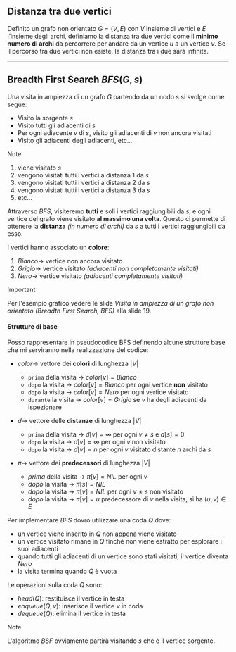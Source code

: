 
## Distanza tra due vertici
Definito un grafo non orientato $G = (V, E)$ con $V$ insieme di vertici e $E$ l’insieme degli archi, definiamo la distanza tra due vertici come il **minimo numero di archi** da percorrere per andare da un vertice $u$ a un vertice $v$. Se il percorso tra due vertici non esiste, la distanza tra i due sarà infinita.

---
## Breadth First Search $BFS(G,s)$

Una visita in ampiezza di un grafo $G$ partendo da un nodo $s$ si svolge come segue:
- Visito la sorgente $s$
- Visito tutti gli adiacenti di $s$
- Per ogni adiacente $v$ di $s$, visito gli adiacenti di $v$ non ancora visitati
- Visito gli adiacenti degli adiacenti, etc...

>[!Note]
>1. viene visitato $s$ 
>2. vengono visitati tutti i vertici a distanza $1$ da $s$ 
>3. vengono visitati tutti i vertici a distanza $2$ da $s$ 
>4. vengono visitati tutti i vertici a distanza $3$ da $s$ 
>5. etc...

Attraverso $BFS$, visiteremo **tutti** e soli i vertici raggiungibili da $s$, e ogni vertice del grafo viene visitato **al massimo una volta**. Questo ci permette di ottenere la **distanza** *(in numero di archi)* da $s$ a tutti i vertici raggiungibili da esso.

I vertici hanno associato un **colore**:
1. $Bianco \rightarrow$ vertice non ancora visitato
2. $Grigio \rightarrow$ vertice visitato *(adiacenti non completamente visitati)*
3. $Nero \rightarrow$ vertice visitato *(adiacenti completamente visitati)*

>[!Important]
>Per l'esempio grafico vedere le slide *Visita in ampiezza di un grafo non orientato (Breadth First Search, BFS)* alla slide $19$. 

#### Strutture di base
Posso rappresentare in pseudocodice BFS definendo alcune strutture base che mi serviranno nella realizzazione del codice:
- $color \rightarrow$ vettore dei **colori** di lunghezza $|V|$
	- `prima` della visita $\rightarrow$ $color[v] = Bianco$
	- `dopo` la visita $\rightarrow$ $color[v] = Bianco$ per ogni vertice **non** visitato
	- `dopo` la visita $\rightarrow$ $color[v] = Nero$ per ogni vertice visitato
	- `durante` la visita $\rightarrow$ $color[v] = Grigio$ se $v$ ha degli adiacenti da ispezionare

- $d \rightarrow$ vettore delle **distanze** di lunghezza $|V|$
	- `prima` della visita $\rightarrow$ $d[v] = ∞$ per ogni $v \not= s$ e $d[s] = 0$
	- `dopo` la visita $\rightarrow$ $d[v] = ∞$ per ogni $v$ non visitato
	- `dopo` la visita $\rightarrow$ $d[v] = n$ per ogni $v$ visitato distante $n$ archi da $s$

- $\pi \rightarrow$ vettore dei **predecessori** di lunghezza $|V|$
	- $prima$ della visita $\rightarrow$ $\pi[v] = NIL$ per ogni $v$
	- $dopo$ la visita $\rightarrow$ $\pi[s] = NIL$
	- $dopo$ la visita $\rightarrow$ $\pi[v] = NIL$ per ogni $v \not= s$ non visitato
	- $dopo$ la visita $\rightarrow$ $\pi[v] = u$ predecessore di $v$ nella visita, si ha $(u,v) ∈ E$

Per implementare $BFS$ dovrò utilizzare una coda $Q$ dove:
- un vertice viene inserito in $Q$ non appena viene visitato
- un vertice visitato rimane in $Q$ finché non viene estratto per esplorare i suoi adiacenti
- quando tutti gli adiacenti di un vertice sono stati visitati, il vertice diventa $Nero$
- la visita termina quando $Q$ è vuota

Le operazioni sulla coda $Q$ sono:
- $head(Q)$: restituisce il vertice in testa
- $enqueue(Q,v)$: inserisce il vertice $v$ in coda
- $dequeue(Q)$: elimina il vertice in testa

>[!Note]
>L'algoritmo $BSF$ ovviamente partirà visitando $s$ che è il vertice sorgente. 